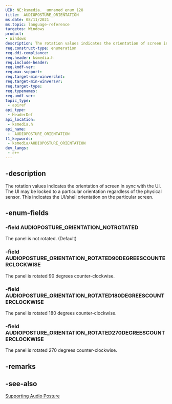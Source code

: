 ```yaml
---
UID: NE:ksmedia.__unnamed_enum_128
title:  AUDIOPOSTURE_ORIENTATION
ms.date: 08/11/2021
ms.topic: language-reference
targetos: Windows
product:
- Windows
description: The rotation values indicates the orientation of screen in sync with the UI. The UI may be locked to a particular orientation regardless of the physical sensor. 
req.construct-type: enumeration
req.ddi-compliance: 
req.header: ksmedia.h
req.include-header: 
req.kmdf-ver: 
req.max-support: 
req.target-min-winverclnt: 
req.target-min-winversvr: 
req.target-type: 
req.typenames: 
req.umdf-ver: 
topic_type:
 - apiref
api_type:
 - HeaderDef
api_location:
 - ksmedia.h
api_name:
 -  AUDIOPOSTURE_ORIENTATION
f1_keywords:
 - ksmedia/AUDIOPOSTURE_ORIENTATION
dev_langs:
 - c++
---
```

## -description

The rotation values indicates the orientation of screen in sync with the UI. The UI may be locked to a particular orientation regardless of the physical sensor. This indicates the UI/shell orientation on the particular screen.

## -enum-fields

### -field AUDIOPOSTURE_ORIENTATION_NOTROTATED

The panel is not rotated. (Default)

### -field AUDIOPOSTURE_ORIENTATION_ROTATED90DEGREESCOUNTERCLOCKWISE

The panel is rotated 90 degrees counter-clockwise.

### -field AUDIOPOSTURE_ORIENTATION_ROTATED180DEGREESCOUNTERCLOCKWISE

The panel is rotated 180 degrees counter-clockwise.

### -field AUDIOPOSTURE_ORIENTATION_ROTATED270DEGREESCOUNTERCLOCKWISE

The panel is rotated 270 degrees counter-clockwise.


## -remarks

## -see-also

[Supporting Audio Posture](https://docs.microsoft.com/windows-hardware/drivers/audio/supporting-audio-posture)
